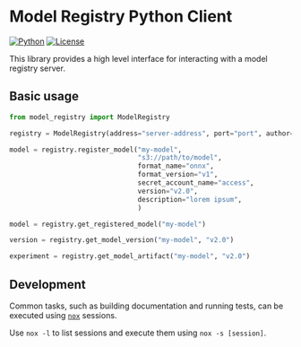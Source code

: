 # Model Registry Python Client

[![Python](https://img.shields.io/badge/python%20-3.9%7C3.10-blue)](https://github.com/opendatahub-io/model-registry)
[![License](https://img.shields.io/badge/License-Apache_2.0-blue.svg)](../../../LICENSE)

This library provides a high level interface for interacting with a model registry server.

## Basic usage

```py
from model_registry import ModelRegistry

registry = ModelRegistry(address="server-address", port="port", author="author")

model = registry.register_model("my-model",
                                "s3://path/to/model",
                                format_name="onnx",
                                format_version="v1",
                                secret_account_name="access",
                                version="v2.0",
                                description="lorem ipsum",
                                )

model = registry.get_registered_model("my-model")

version = registry.get_model_version("my-model", "v2.0")

experiment = registry.get_model_artifact("my-model", "v2.0")
```

## Development

Common tasks, such as building documentation and running tests, can be executed using [`nox`](https://github.com/wntrblm/nox) sessions.

Use `nox -l` to list sessions and execute them using `nox -s [session]`.

<!-- github-only -->
